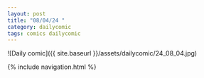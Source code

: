 ```yaml
---
layout: post
title: "08/04/24 "
category: dailycomic
tags: comics dailycomic
---
```

![Daily comic]({{ site.baseurl }}/assets/dailycomic/24_08_04.jpg)

{% include navigation.html %}

